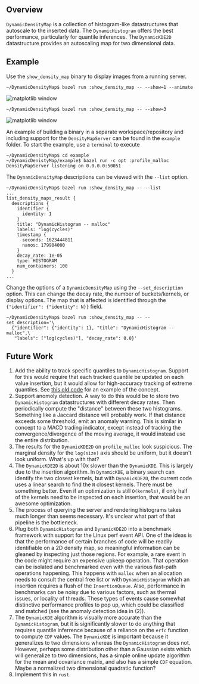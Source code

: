 Overview
--------

`DynamicDensityMap` is a collection of histogram-like datastructures that
autoscale to the inserted data. The `DynamicHistogram` offers the best
performance, particularly for quantile inferences. The `DynamicKDE2D`
datastructure provides an autoscaling map for two dimensional data.

Example
-------

Use the `show_density_map` binary to display images from a running server.

```console
~/DynamicDensityMap$ bazel run :show_density_map -- --show=1 --animate
```

![matplotlib window](https://github.com/Big-Theta/DynamicDensityMap/tree/master/example/animated_hist.gif)


```console
~/DynamicDensityMap$ bazel run :show_density_map -- --show=3
```

![matplotlib window](https://github.com/Big-Theta/DynamicDensityMap/tree/master/example/DynamicKDE2D.gif)

An example of building a binary in a separate workspace/repository and
including support for the `DensityMapServer` can be found in the `example`
folder. To start the example, use a `terminal` to execute

```console
~/DynamicDensityMap$ cd example
~/DynamicDenistyMap/example$ bazel run -c opt :profile_malloc
DensityMapServer listening on 0.0.0.0:50051
```

The `DynamicDensityMap` descriptions can be viewed with the `--list` option.

```console
~/DynamicDensityMap$ bazel run :show_density_map -- --list
...
list_density_maps_result {
  descriptions {
    identifier {
      identity: 1
    }
    title: "DynamicHistogram -- malloc"
    labels: "log(cycles)"
    timestamp {
      seconds: 1623444811
      nanos: 179904000
    }
    decay_rate: 1e-05
    type: HISTOGRAM
    num_containers: 100
  }
...
```

Change the options of a `DynamicDensityMap` using the `--set_description` option.
This can change the decay rate, the number of buckets/kernels, or display options.
The map that is affected is identified through the `{"identifier": {"identity": N}}`
field.

```console
~/DynamicDensityMap$ bazel run :show_density_map -- --set_description='\
  {"identifier": {"identity": 1}, "title": "DynamicHistogram -- malloc",\
   "labels": ["log(cycles)"], "decay_rate": 0.0}'
```

Future Work
-----------

1. Add the ability to track specific quantiles to `DynamicHistogram`. Support
   for this would require that each tracked quantile be updated on each value
   insertion, but it would allow for high-accuracy tracking of extreme
   quantiles. See [this old code](https://github.com/Big-Theta/DynamicDensityMap/blob/d59e24844b08286c9595c0fb9a078627aff31739/cpp/DynamicHistogram.h#L515)
   for an example of the concept.
2. Support anomoly detection. A way to do this would be to store two
   `DynamicHistogram` datastructures with different decay rates. Then
   periodically compute the "distance" between these two histograms. Something
   like a Jaccard distance will probably work.  If that distance exceeds some
   threshold, emit an anomaly warning. This is similar in concept to a MACD
   trading indicator, except instead of tracking the convergence/divergence of
   the moving average, it would instead use the entire distribution.
3. The results for the `DynamicKDE2D` on `profile_malloc` look suspicious. The
   marginal density for the `log(size)` axis should be uniform, but it doesn't
   look uniform. What's up with that?
4. The `DynamicKDE2D` is about 10x slower than the `DynamicKDE`. This is
   largely due to the insertion algorithm. In `DynamicKDE`, a binary search can
   identify the two closest kernels, but with `DynamicKDE2D`, the current code
   uses a linear search to find the `N` closest kernels. There must be
   something better.  Even if an optimization is still `O(kernels)`, if only
   half of the kernels need to be inspected on each insertion, that would be an
   awesome optimization.
5. The process of querying the server and rendering histograms takes much
   longer than seems necessary. It's unclear what part of that pipeline is the
   bottleneck.
6. Plug both `DynamicHistogram` and `DynamicKDE2D` into a benchmark framework
   with support for the Linux perf event API. One of the ideas is that the
   performance of certain branches of code will be readily identifiable on a 2D
   density map, so meaningful information can be gleaned by inspecting just
   those regions. For example, a rare event in the code might require an
   expensive upkeep operation. That operation can be isolated and benchmarked
   even with the various fast-path operations happening. This happens with
   `malloc` when an allocation needs to consult the central free list or with
   `DynamicHistogram` which an insertion requires a flush of the
   `InsertionQueue`. Also, performance in benchmarks can be noisy due to
   various factors, such as thermal issues, or locality of threads. These types
   of events cause somewhat distinctive performance profiles to pop up, which
   could be classified and matched (see the anomaly detection idea in (2)).
7. The `DynamicKDE` algorithm is visually more accurate than the
   `DynamicHistogram`, but it is significantly slower to do anything that
   requires quantile inferrence because of a reliance on the `erfc` function to
   compute `CDF` values. The `DynamicKDE` is important because it generalizes
   to two dimensions whereas the `DynamicHistogram` does not. However, perhaps
   some distribution other than a Gaussian exists which will generalize to two
   dimensions, has a simple online update algorithm for the mean and covariance
   matrix, and also has a simple `CDF` equation. Maybe a normalized two
   dimensional quadratic function?
8. Implement this in `rust`.

